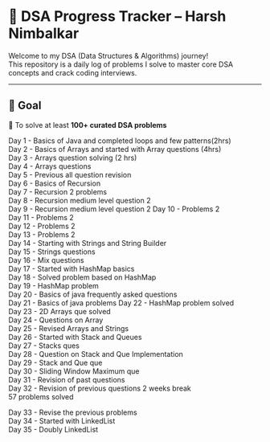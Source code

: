 # 🧠 DSA Progress Tracker – Harsh Nimbalkar

Welcome to my DSA (Data Structures & Algorithms) journey!  
This repository is a daily log of problems I solve to master core DSA concepts and crack coding interviews.

---

## 🚀 Goal

🎯 To solve at least **100+ curated DSA problems**

Day 1 - Basics of Java and completed loops and few patterns(2hrs)  
Day 2 - Basics of Arrays and started with Array questions (4hrs)  
Day 3 - Arrays question solving (2 hrs)  
Day 4 - Arrays questions  
Day 5 - Previous all question revision  
Day 6 - Basics of Recursion  
Day 7 - Recursion 2 problems  
Day 8 - Recursion medium level question 2  
Day 9 - Recursion medium level question 2
Day 10 - Problems 2  
Day 11 - Problems 2  
Day 12 - Problems 2  
Day 13 - Problems 2  
Day 14 - Starting with Strings and String Builder  
Day 15 - Strings questions  
Day 16 - Mix questions  
Day 17 - Started with HashMap basics  
Day 18 - Solved problem based on HashMap  
Day 19 - HashMap problem  
Day 20 - Basics of java frequently asked questions  
Day 21 - Basics of java problems 
Day 22 - HashMap problem solved  
Day 23 - 2D Arrays que solved    
Day 24 - Questions on Array  
Day 25 - Revised Arrays and Strings  
Day 26 - Started with Stack and Queues  
Day 27 - Stacks ques  
Day 28 - Question on Stack and Que Implementation  
Day 29 - Stack and Que que  
Day 30 - Sliding Window Maximum que  
Day 31 - Revision of past questions  
Day 32 - Revision of previous questions 
2 weeks break   
57 problems solved  

Day 33 - Revise the previous problems   
Day 34 - Started with LinkedList  
Day 35 - Doubly LinkedList  





  










